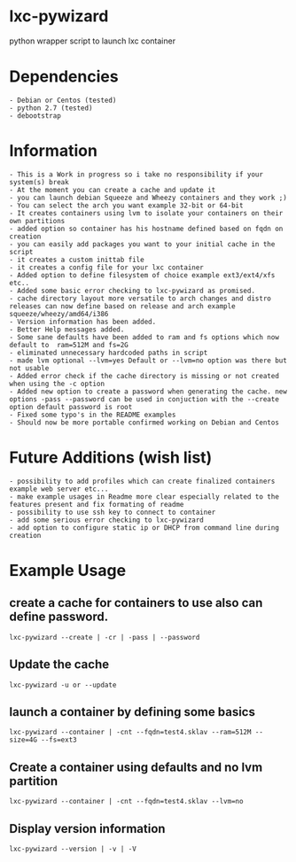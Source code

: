 lxc-pywizard
============

python wrapper script to launch lxc container

Dependencies
============
	- Debian or Centos (tested)
	- python 2.7 (tested)
	- debootstrap

Information
============
	- This is a Work in progress so i take no responsibility if your system(s) break
	- At the moment you can create a cache and update it
	- you can launch debian Squeeze and Wheezy containers and they work ;)
	- You can select the arch you want example 32-bit or 64-bit
	- It creates containers using lvm to isolate your containers on their own partitions
	- added option so container has his hostname defined based on fqdn on creation
	- you can easily add packages you want to your initial cache in the script
	- it creates a custom inittab file
	- it creates a config file for your lxc container
	- Added option to define filesystem of choice example ext3/ext4/xfs etc..
	- Added some basic error checking to lxc-pywizard as promised.
	- cache directory layout more versatile to arch changes and distro releases can now define based on release and arch example squeeze/wheezy/amd64/i386
	- Version information has been added.
	- Better Help messages added.
	- Some sane defaults have been added to ram and fs options which now default to  ram=512M and fs=2G
	- eliminated unnecessary hardcoded paths in script
	- made lvm optional --lvm=yes Default or --lvm=no option was there but not usable
	- Added error check if the cache directory is missing or not created when using the -c option
	- Added new option to create a password when generating the cache. new options -pass --password can be used in conjuction with the --create option default password is root
	- Fixed some typo's in the README examples
	- Should now be more portable confirmed working on Debian and Centos


Future Additions (wish list)
============================
	- possibility to add profiles which can create finalized containers example web server etc...
	- make example usages in Readme more clear especially related to the features present and fix formating of readme
	- possibility to use ssh key to connect to container
	- add some serious error checking to lxc-pywizard
	- add option to configure static ip or DHCP from command line during creation

Example Usage
=============
create a cache for containers to use also can define password.
-
	lxc-pywizard --create | -cr | -pass | --password

Update the cache
-
	lxc-pywizard -u or --update

launch a container by defining some basics
-
	lxc-pywizard --container | -cnt --fqdn=test4.sklav --ram=512M --size=4G --fs=ext3

Create a container using defaults and no lvm partition
-
	lxc-pywizard --container | -cnt --fqdn=test4.sklav --lvm=no

Display version information
-
	lxc-pywizard --version | -v | -V
